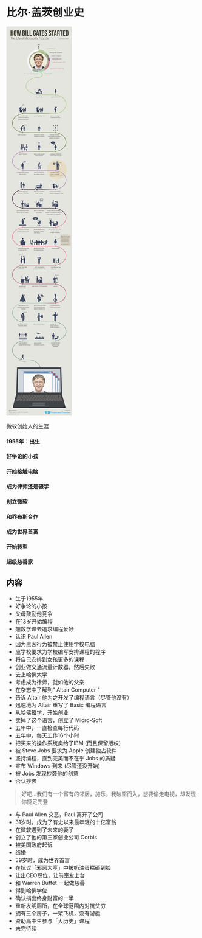 # 比尔·盖茨创业史

![原图](billGates.jpg)

微软创始人的生涯

#### 1955年：出生

#### 好争论的小孩

#### 开始接触电脑

#### 成为律师还是辍学

#### 创立微软

#### 和乔布斯合作

#### 成为世界首富

#### 开始转型

#### 超级慈善家

## 内容

- 生于1955年
- 好争论的小孩
- 父母鼓励他竞争
- 在13岁开始编程
- 翘数学课去追求编程爱好
- 认识 Paul Allen
- 因为黑客行为被禁止使用学校电脑
- 应学校要求为学校编写安排课程的程序
- 将自己安排到女孩更多的课程
- 创业做交通流量计数器，然后失败
- 去上哈佛大学
- 考虑成为律师，就如他的父亲
- 在杂志中了解到" Altair Computer "
- 告诉 Altair 他为之开发了编程语言（尽管他没有）
- 迅速地为 Altair 重写了 Basic 编程语言
- 从哈佛辍学，开始创业
- 卖掉了这个语言，创立了 Micro-Soft
- 五年中，一直检查每行代码
- 五年中，每天工作16个小时
- 把买来的操作系统卖给了IBM (而且保留版权)
- 被 Steve Jobs 要求为 Apple 创建独占软件
- 坚持编程，直到完美而不在乎 Jobs 的质疑
- 宣布 Windows 到来 (尽管还没开始)
- 被 Jobs 发现抄袭他的创意
- 否认抄袭

> 好吧...我们有一个富有的邻居，施乐，我破窗而入，想要偷走电视，却发现你捷足先登

- 与 Paul Allen 交恶，Paul 离开了公司
- 31岁时，成为了有史以来最年轻的十亿富翁
- 在微软遇到了未来的妻子
- 创立了他的第三家创业公司 Corbis
- 被美国政府起诉
- 结婚
- 39岁时，成为世界首富
- 在抗议「邪恶大亨」中被奶油蛋糕砸到脸
- 让出CEO职位，让前室友上台
- 和 Warren Buffet 一起做慈善
- 得到哈佛学位
- 确认捐出终身财富的一半
- 重新发明厕所，在全球范围内对抗贫穷
- 拥有三个房子，一架飞机，没有游艇
- 资助高中生参与「大历史」课程
- 未完待续